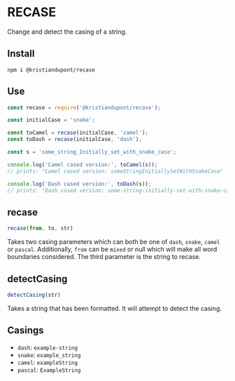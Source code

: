 # RECASE

Change and detect the casing of a string.

## Install
```
npm i @kristiandupont/recase
```

## Use
```javascript
const recase = require('@kristiandupont/recase');

const initialCase = 'snake';

const toCamel = recase(initialCase, 'camel');
const toDash = recase(initialCase, 'dash');

const s = 'some_string_Initially_set_with_snake_case';

console.log('Camel cased version:', toCamel(s));
// prints: "Camel cased version: someStringInitiallySetWithSnakeCase"

console.log('Dash cased version:', toDash(s));
// prints: "Dash cased version: some-string-initially-set-with-snake-case"
```

## recase
```javascript
recase(from, to, str)
```

Takes two casing parameters which can both be one of `dash`, `snake`, `camel` or `pascal`. Additionally,
`from` can be `mixed` or null which will make all word boundaries considered.
The third parameter is the string to recase.


## detectCasing
```javascript
detectCasing(str)
```

Takes a string that has been formatted. It will attempt to detect the casing.

## Casings

 - `dash`: `example-string`
 - `snake`: `example_string`
 - `camel`: `exampleString`
 - `pascal`: `ExampleString`
